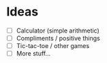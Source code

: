 # Ideas

* [ ] Calculator (simple arithmetic)
* [ ] Compliments / positive things
* [ ] Tic-tac-toe / other games
* [ ] More stuff...